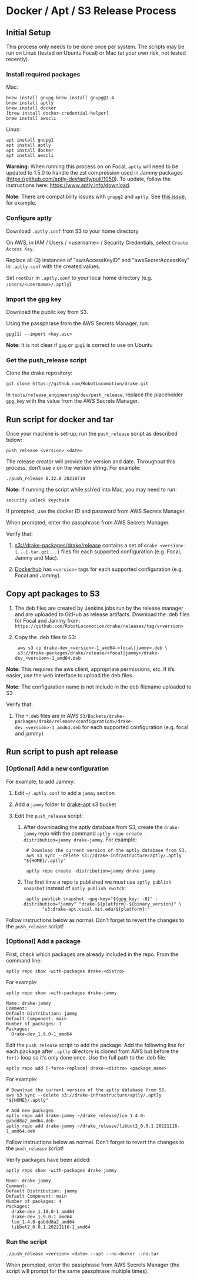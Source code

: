 # Docker / Apt / S3 Release Process

## Initial Setup

This process only needs to be done once per system. The scripts may be run on
Linux (tested on Ubuntu Focal) or Mac (at your own risk, not tested recently).

### Install required packages

Mac:

    brew install gnupg brew install gnupg@1.4
    brew install aptly
    brew install docker
    [brew install docker-credential-helper]
    brew install awscli

Linux:

    apt install gnupg1
    apt install aptly
    apt install docker
    apt install awscli


**Warning:** When running this process on on Focal, `aptly` will need to be
updated to 1.5.0 to handle the zst compression used in Jammy packages
(https://github.com/aptly-dev/aptly/pull/1050). To update, follow the
instructions here: https://www.aptly.info/download.

**Note:** There are compatibility issues with `gnupg2` and `aptly`. See
[this issue](https://github.com/aptly-dev/aptly/issues/657), for example.

### Configure aptly

Download `.aptly.conf` from S3 to your home directory

On AWS, in IAM / Users / \<username\> / Security Credentials, select
`Create Access Key`.

Replace all (3) instances of "awsAccessKeyID" and "awsSecretAccessKey" in
`.aptly.conf` with the created values.

Set `rootDir` in `.aptly.conf` to your local home directory
(e.g. `/Users/<username>/.aptly`)


### Import the gpg key

Download the public key from S3.

Using the passphrase from the AWS Secrets Manager, run:

    gpg[1] --import <key.asc>

**Note:** It is not clear if `gpg` or `gpg1` is correct to use on Ubuntu


### Get the push_release script

Clone the drake repository:

    git clone https://github.com/RobotLocomotion/drake.git

In `tools/release_engineering/dev/push_release`, replace the placeholder
`gpg_key` with the value from the AWS Secrets Manager.


## Run script for docker and tar

Once your machine is set-up, run the `push_release` script as described below:

    push_release <version> <date>


The release creator will provide the version and date. Throughout this process,
don’t use `v` on the version string. For example:

    ./push_release 0.32.0 20210714

**Note:** If running the script while ssh’ed into Mac, you may need to
run:

    security unlock keychain

If prompted, use the docker ID and password from AWS Secrets Manager.

When prompted, enter the passphrase from AWS Secrets Manager.

Verify that:

1. [s3://drake-packages/drake/release](https://s3.console.aws.amazon.com/s3/buckets/drake-packages?region=us-east-1&prefix=drake/release/&showversions=false)
contains a set of `drake-<version>-[...].tar.gz[...]` files for each supported
configuration (e.g. Focal, Jammy and Mac).

1. [Dockerhub](https://hub.docker.com/r/robotlocomotion/drake/tags?ordering=last_updated&page=1)
has `<version>` tags for each supported configuration (e.g. Focal and Jammy).

## Copy apt packages to S3

1. The deb files are created by Jenkins jobs run by the release manager and are
uploaded to GitHub as release artifacts. Download the .deb files for Focal and
Jammy from: `https://github.com/RobotLocomotion/drake/releases/tag/v<version>`


1. Copy the .deb files to S3:

        aws s3 cp drake-dev_<version>-1_amd64-<focal|jammy>.deb \
        s3://drake-packages/drake/release/<focal|jammy>/drake-dev_<version>-1_amd64.deb

**Note:** This requires the aws client, appropriate permissions, etc. If it’s easier, use the web interface to upload the deb files.

**Note:** The configuration name is not include in the deb filename uploaded
to S3

Verify that:

1. The `*.deb` files are in AWS
`S3/Buckets/drake-packages/drake/release/<configuration>/drake-dev_<version>-1_amd64.deb` for each supported configuration (e.g. focal and jammy)


## Run script to push apt release

### [Optional] Add a new configuration

For example, to add Jammy:

1. Edit `~/.aptly.conf` to add a `jammy` section
1. Add a `jammy` folder to
[drake-apt](https://s3.console.aws.amazon.com/s3/buckets/drake-apt?region=us-east-1&tab=objects)
s3 bucket
1. Edit the `push_release` script:

    1. After downloading the aptly database from S3, create the `drake-jammy`
    repo with the command
    ``aptly repo create -distribution=jammy drake-jammy``. For example:

            # Download the current version of the aptly database from S3.
            aws s3 sync --delete s3://drake-infrastructure/aptly/.aptly "${HOME}/.aptly"

            aptly repo create -distribution=jammy drake-jammy

    1. The first time a repo is published we must use
    ``aptly publish snapshot`` instead of ``aptly publish switch``:

            aptly publish snapshot -gpg-key="${gpg_key: -8}" -distribution="jammy" "drake-${platform}-${binary_version}" \
                  "s3:drake-apt.csail.mit.edu/${platform}:"

Follow instructions below as normal. Don’t forget to revert the changes to
the `push_release` script!

### [Optional] Add a package

First, check which packages are already included in the repo. From the command
line:

    aptly repo show -with-packages drake-<distro>

For example:

    aptly repo show -with-packages drake-jammy

    Name: drake-jammy
    Comment:
    Default Distribution: jammy
    Default Component: main
    Number of packages: 1
    Packages:
      Drake-dev_1.9.0-1_amd64


Edit the `push_release` script to add the package. Add the following line for
each package after `.aptly` directory is cloned from AWS but before the `for()`
loop so it’s only done once. Use the full path to the .deb file.

    aptly repo add [-force-replace] drake-<distro> <package_name>

For example:

    # Download the current version of the aptly database from S3.
    aws s3 sync --delete s3://drake-infrastructure/aptly/.aptly "${HOME}/.aptly"

    # Add new packages
    aptly repo add drake-jammy ~/drake_release/lcm_1.4.0-gabdd8a2_amd64.deb
    aptly repo add drake-jammy ~/drake_release/libbot2_0.0.1.20221116-1_amd64.deb

Follow instructions below as normal. Don’t forget to revert the changes to
the `push_release` script!

Verify packages have been added:

    aptly repo show -with-packages drake-jammy

    Name: drake-jammy
    Comment:
    Default Distribution: jammy
    Default Component: main
    Number of packages: 4
    Packages:
      drake-dev_1.10.0-1_amd64
      drake-dev_1.9.0-1_amd64
      lcm_1.4.0-gabdd8a2_amd64
      libbot2_0.0.1.20221116-1_amd64


### Run the script

    ./push_release <version> <date> --apt --no-docker --no-tar

When prompted, enter the passphrase from AWS Secrets Manager (the script will
prompt for the same passphrase multiple times).
